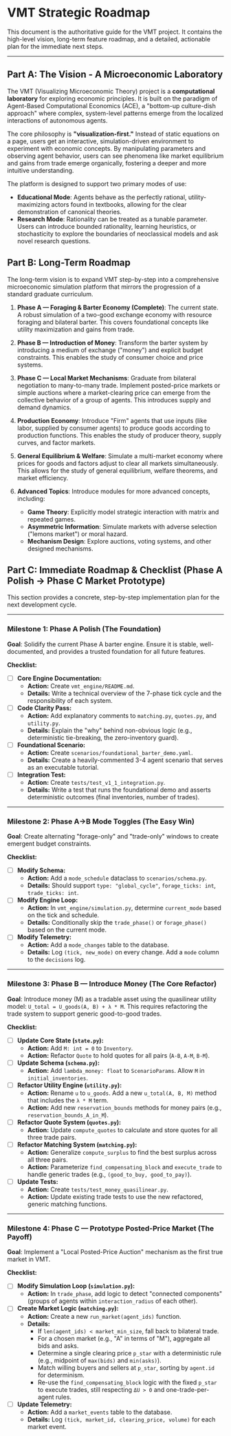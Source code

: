 # VMT Strategic Roadmap

This document is the authoritative guide for the VMT project. It contains the high-level vision, long-term feature roadmap, and a detailed, actionable plan for the immediate next steps.

---

## Part A: The Vision - A Microeconomic Laboratory

The VMT (Visualizing Microeconomic Theory) project is a **computational laboratory** for exploring economic principles. It is built on the paradigm of Agent-Based Computational Economics (ACE), a "bottom-up culture-dish approach" where complex, system-level patterns emerge from the localized interactions of autonomous agents.

The core philosophy is **"visualization-first."** Instead of static equations on a page, users get an interactive, simulation-driven environment to experiment with economic concepts. By manipulating parameters and observing agent behavior, users can see phenomena like market equilibrium and gains from trade emerge organically, fostering a deeper and more intuitive understanding.

The platform is designed to support two primary modes of use:
-   **Educational Mode**: Agents behave as the perfectly rational, utility-maximizing actors found in textbooks, allowing for the clear demonstration of canonical theories.
-   **Research Mode**: Rationality can be treated as a tunable parameter. Users can introduce bounded rationality, learning heuristics, or stochasticity to explore the boundaries of neoclassical models and ask novel research questions.

## Part B: Long-Term Roadmap

The long-term vision is to expand VMT step-by-step into a comprehensive microeconomic simulation platform that mirrors the progression of a standard graduate curriculum.

1.  **Phase A — Foraging & Barter Economy (Complete)**: The current state. A robust simulation of a two-good exchange economy with resource foraging and bilateral barter. This covers foundational concepts like utility maximization and gains from trade.

2.  **Phase B — Introduction of Money**: Transform the barter system by introducing a medium of exchange ("money") and explicit budget constraints. This enables the study of consumer choice and price systems.

3.  **Phase C — Local Market Mechanisms**: Graduate from bilateral negotiation to many-to-many trade. Implement posted-price markets or simple auctions where a market-clearing price can emerge from the collective behavior of a group of agents. This introduces supply and demand dynamics.

4.  **Production Economy**: Introduce "Firm" agents that use inputs (like labor, supplied by consumer agents) to produce goods according to production functions. This enables the study of producer theory, supply curves, and factor markets.

5.  **General Equilibrium & Welfare**: Simulate a multi-market economy where prices for goods and factors adjust to clear all markets simultaneously. This allows for the study of general equilibrium, welfare theorems, and market efficiency.

6.  **Advanced Topics**: Introduce modules for more advanced concepts, including:
    -   **Game Theory**: Explicitly model strategic interaction with matrix and repeated games.
    -   **Asymmetric Information**: Simulate markets with adverse selection ("lemons market") or moral hazard.
    -   **Mechanism Design**: Explore auctions, voting systems, and other designed mechanisms.

## Part C: Immediate Roadmap & Checklist (Phase A Polish → Phase C Market Prototype)

This section provides a concrete, step-by-step implementation plan for the next development cycle.

---

### **Milestone 1: Phase A Polish (The Foundation)**

**Goal**: Solidify the current Phase A barter engine. Ensure it is stable, well-documented, and provides a trusted foundation for all future features.

**Checklist:**
- [ ] **Core Engine Documentation:**
    - **Action:** Create `vmt_engine/README.md`.
    - **Details:** Write a technical overview of the 7-phase tick cycle and the responsibility of each system.
- [ ] **Code Clarity Pass:**
    - **Action:** Add explanatory comments to `matching.py`, `quotes.py`, and `utility.py`.
    - **Details:** Explain the "why" behind non-obvious logic (e.g., deterministic tie-breaking, the zero-inventory guard).
- [ ] **Foundational Scenario:**
    - **Action:** Create `scenarios/foundational_barter_demo.yaml`.
    - **Details:** Create a heavily-commented 3-4 agent scenario that serves as an executable tutorial.
- [ ] **Integration Test:**
    - **Action:** Create `tests/test_v1_1_integration.py`.
    - **Details:** Write a test that runs the foundational demo and asserts deterministic outcomes (final inventories, number of trades).

---

### **Milestone 2: Phase A→B Mode Toggles (The Easy Win)**

**Goal**: Create alternating "forage-only" and "trade-only" windows to create emergent budget constraints.

**Checklist:**
- [ ] **Modify Schema:**
    - **Action:** Add a `mode_schedule` dataclass to `scenarios/schema.py`.
    - **Details:** Should support `type: "global_cycle"`, `forage_ticks: int`, `trade_ticks: int`.
- [ ] **Modify Engine Loop:**
    - **Action:** In `vmt_engine/simulation.py`, determine `current_mode` based on the tick and schedule.
    - **Details:** Conditionally skip the `trade_phase()` or `forage_phase()` based on the current mode.
- [ ] **Modify Telemetry:**
    - **Action:** Add a `mode_changes` table to the database.
    - **Details:** Log `(tick, new_mode)` on every change. Add a `mode` column to the `decisions` log.

---

### **Milestone 3: Phase B — Introduce Money (The Core Refactor)**

**Goal**: Introduce money (M) as a tradable asset using the quasilinear utility model: `U_total = U_goods(A, B) + λ * M`. This requires refactoring the trade system to support generic good-to-good trades.

**Checklist:**
- [ ] **Update Core State (`state.py`):**
    - **Action:** Add `M: int = 0` to `Inventory`.
    - **Action:** Refactor `Quote` to hold quotes for all pairs (`A-B`, `A-M`, `B-M`).
- [ ] **Update Schema (`schema.py`):**
    - **Action:** Add `lambda_money: float` to `ScenarioParams`. Allow `M` in `initial_inventories`.
- [ ] **Refactor Utility Engine (`utility.py`):**
    - **Action:** Rename `u` to `u_goods`. Add a new `u_total(A, B, M)` method that includes the `λ * M` term.
    - **Action:** Add new `reservation_bounds` methods for money pairs (e.g., `reservation_bounds_A_in_M`).
- [ ] **Refactor Quote System (`quotes.py`):**
    - **Action:** Update `compute_quotes` to calculate and store quotes for all three trade pairs.
- [ ] **Refactor Matching System (`matching.py`):**
    - **Action:** Generalize `compute_surplus` to find the best surplus across all three pairs.
    - **Action:** Parameterize `find_compensating_block` and `execute_trade` to handle generic trades (e.g., `(good_to_buy, good_to_pay)`).
- [ ] **Update Tests:**
    - **Action:** Create `tests/test_money_quasilinear.py`.
    - **Action:** Update existing trade tests to use the new refactored, generic matching functions.

---

### **Milestone 4: Phase C — Prototype Posted-Price Market (The Payoff)**

**Goal**: Implement a "Local Posted-Price Auction" mechanism as the first true market in VMT.

**Checklist:**
- [ ] **Modify Simulation Loop (`simulation.py`):**
    - **Action:** In `trade_phase`, add logic to detect "connected components" (groups of agents within `interaction_radius` of each other).
- [ ] **Create Market Logic (`matching.py`):**
    - **Action:** Create a new `run_market(agent_ids)` function.
    - **Details:**
        - If `len(agent_ids) < market_min_size`, fall back to bilateral trade.
        - For a chosen market (e.g., "A" in terms of "M"), aggregate all bids and asks.
        - Determine a single clearing price `p_star` with a deterministic rule (e.g., midpoint of `max(bids)` and `min(asks)`).
        - Match willing buyers and sellers at `p_star`, sorting by `agent.id` for determinism.
        - Re-use the `find_compensating_block` logic with the fixed `p_star` to execute trades, still respecting `ΔU > 0` and one-trade-per-agent rules.
- [ ] **Update Telemetry:**
    - **Action:** Add a `market_events` table to the database.
    - **Details:** Log `(tick, market_id, clearing_price, volume)` for each market event.
